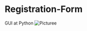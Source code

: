 # Registration-Form
GUI at Python
![Picturee](https://user-images.githubusercontent.com/111242868/184635003-afa870ef-e194-437f-ba01-e6a54eac8f8d.PNG)
